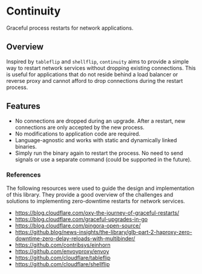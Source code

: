 # Continuity

Graceful process restarts for network applications.

## Overview

Inspired by `tableflip` and `shellflip`, `continuity` aims to provide a simple way to restart network services without dropping existing connections. This is useful for applications that do not reside behind a load balancer or reverse proxy and cannot afford to drop connections during the restart process.

## Features

- No connections are dropped during an upgrade. After a restart, new connections are only accepted by the new process.
- No modifications to application code are required. 
- Language-agnostic and works with static and dynamically linked binaries.
- Simply run the binary again to restart the process. No need to send signals or use a separate command (could be supported in the future).

<!-- 
## Design

The initial process listens on a UNIX domain socket. When a new connection is established, it sends all registered socket file descriptors to the new process over the socket using `sendmsg` with ancillary data of type `SCM_RIGHTS`. The new process receives the file descriptors using `recvmsg` and stores them as a map of socket addresses to file descriptors. Then, as the new process starts, it checks if there are any matching sockets in the received file descriptors. If a match is found, the new process uses the existing socket file descriptor to accept new connections.

## Basic Usage

```cpp
#include "continuity/upgrader.h"

int main() {
    // Create a new socket upgrader instance.
    SocketUpgrader upgrader;

    std::string listen_address = "127.0.0.1:8080";
    int sock = upgrader.get_listener( listen_address );
    if ( sock < 0 ) {
        sock = ...; // Create a new socket, bind it to the address, and listen on it.
        upgrader.register_listener( sock );
    }

    // Set the socket to non-blocking mode to immediately interrupt the listen loop below.
    int flags = ...;
    if (fcntl( sock, F_SETFL, flags | O_NONBLOCK ) < 0) {
        // Handle error.
    }

    // Accept connections on the socket.
    while ( !upgrader.has_completed() ) {
        int client = accept( sock, ...);
        if ( client < 0 ) {
            if ( errno == EAGAIN || errno == EWOULDBLOCK ) {
                continue;
            }
            // Handle error.
        }
        // Handle client connection.
    }
}

``` -->

<!-- There are a variety of examples in the `examples` directory that demonstrate how to use the library in different scenarios. For example, we can directly integrate the upgrader into existing code, or wrap `bind` and `accept` calls using link-time interpositioning. -->

<!-- ### Installation

```bash

``` -->

### References

The following resources were used to guide the design and implementation of this library. They provide a good overview of the challenges and solutions to implementing zero-downtime restarts for network services.

- https://blog.cloudflare.com/oxy-the-journey-of-graceful-restarts/
- https://blog.cloudflare.com/graceful-upgrades-in-go
- https://blog.cloudflare.com/pingora-open-source/
- https://github.blog/news-insights/the-library/glb-part-2-haproxy-zero-downtime-zero-delay-reloads-with-multibinder/
- https://github.com/contribsys/einhorn
- https://github.com/envoyproxy/envoy
- https://github.com/cloudflare/tableflip
- https://github.com/cloudflare/shellflip